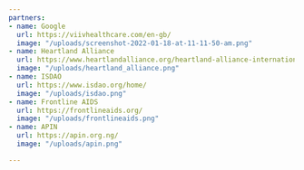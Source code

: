 ```yaml
---
partners:
- name: Google
  url: https://viivhealthcare.com/en-gb/
  image: "/uploads/screenshot-2022-01-18-at-11-11-50-am.png"
- name: Heartland Alliance
  url: https://www.heartlandalliance.org/heartland-alliance-international/
  image: "/uploads/heartland_alliance.png"
- name: ISDAO
  url: https://www.isdao.org/home/
  image: "/uploads/isdao.png"
- name: Frontline AIDS
  url: https://frontlineaids.org/
  image: "/uploads/frontlineaids.png"
- name: APIN
  url: https://apin.org.ng/
  image: "/uploads/apin.png"

---
```

